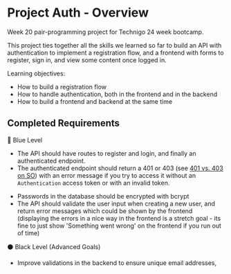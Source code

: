 # Project Auth - Overview
Week 20 pair-programming project for Technigo 24 week bootcamp. 

This project ties together all the skills we learned so far to build an API with authentication to implement a registration flow, and a frontend with forms to register, sign in, and view some content once logged in.


Learning objectives:
- How to build a registration flow
- How to handle authentication, both in the frontend and in the backend
- How to build a frontend and backend at the same time

<!-- ## Approach -->
<!-- Describe how you approached to problem, and what tools and techniques you used to solve it. How did you plan? What technologies did you use? If you had more time, what would be next? -->

<!-- ## Core Tech -->


## Completed Requirements
🔵  Blue Level
- The API should have routes to register and login, and finally an authenticated endpoint.
- The authenticated endpoint should return a 401 or 403 (see [401 vs. 403 on SO](https://stackoverflow.com/questions/3297048/403-forbidden-vs-401-unauthorized-http-responses)) with an error message if you try to access it without an `Authentication` access token or with an invalid token.
<!-- - The frontend should have a registration form which POSTs to the API to create a new user -->
- Passwords in the database should be encrypted with bcrypt
- The API should validate the user input when creating a new user, and return error messages which could be shown by the frontend (displaying the errors in a nice way in the frontend is a stretch goal - its fine to just show 'Something went wrong' on the frontend if you run out of time)
<!-- - The API should be deployed to Heroku or similar hosting service. -->
<!-- - The database should be deployed using mongo cloud or similar. -->
<!-- - The frontend to should be deployed to Netlify or similar. -->


<!-- 🔴  Red Level (Intermediary Goals) -->
<!-- ***Remember**:* For any new feature you add to the backend, be mindful of how that will require the frontend to change, and vice-versa.   -->
<!-- - Store data in the database for authenticated data routes. -->
<!-- - When registering, display error messages from the API next to the field which has the error. For example, if the email address is invalid, show an error message next to the email input. -->


⚫ Black Level (Advanced Goals)
<!-- - Add more routes, perhaps even a `POST` route to create new objects in the database as a logged-in user. -->
- Improve validations in the backend to ensure unique email addresses, <!--  or validate the email address format using a regular expression. -->



<!-- ## View it live -->
